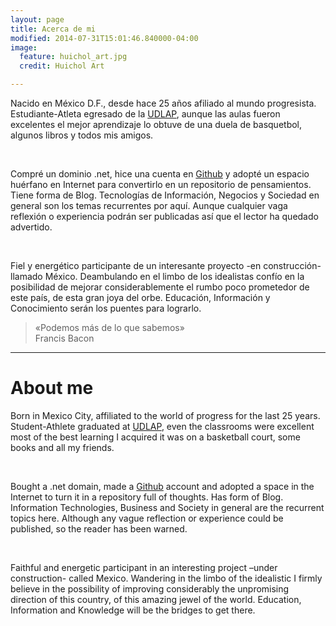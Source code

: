 ```yaml
---
layout: page
title: Acerca de mi
modified: 2014-07-31T15:01:46.840000-04:00
image:
  feature: huichol_art.jpg
  credit: Huichol Art

---
```


<p>Nacido en México D.F., desde hace 25 años afiliado al mundo progresista. Estudiante-Atleta egresado de la <a href="http://www.udlap.mx/" target="_blank">UDLAP</a>, aunque las aulas fueron excelentes el mejor aprendizaje lo obtuve de una duela de basquetbol, algunos libros y todos mis amigos.</p><br>

<p>Compré un dominio .net, hice una cuenta en <a href="https://github.com/" target="_blank">Github</a> y adopté un espacio huérfano en Internet para convertirlo en un repositorio de pensamientos. Tiene forma de Blog. Tecnologías de Información, Negocios y Sociedad en general son los temas recurrentes por aquí. Aunque cualquier vaga reflexión o experiencia podrán ser publicadas así que el lector ha quedado advertido.</p><br>

<p>Fiel y energético participante de un interesante proyecto -en construcción- llamado México. Deambulando en el limbo de los idealistas confío en la posibilidad de mejorar considerablemente el rumbo poco prometedor de este país, de esta gran joya del orbe. Educación, Información y Conocimiento serán los puentes para lograrlo.</p>

<blockquote>
  <p>«Podemos más de lo que sabemos»<br>Francis Bacon</p>
</blockquote>

<hr/>

<h1>About me</h1>

<p>Born in Mexico City, affiliated to the world of progress for the last 25 years. Student-Athlete graduated at <a href="http://www.udlap.mx/" target="_blank">UDLAP</a>, even the classrooms were excellent most of the best learning I acquired it was on a basketball court, some books and all my friends.</p><br>

<p>Bought a .net domain, made a <a href="https://github.com/" target="_blank">Github</a> account and adopted a space in the Internet to turn it in a repository full of thoughts. Has form of Blog. Information Technologies, Business and Society in general are the recurrent topics here. Although any vague reflection or experience could be published, so the reader has been warned.</p><br>

<p>Faithful and energetic participant in an interesting project –under construction- called Mexico. Wandering in the limbo of the idealistic I firmly believe in the possibility of improving considerably the unpromising direction of this country, of this amazing jewel of the world. Education, Information and Knowledge will be the bridges to get there.</p><br>


